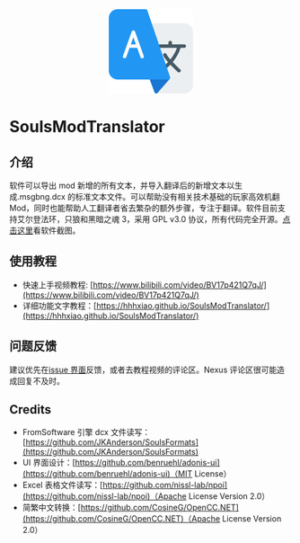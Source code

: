 <div align="center"> <img src="./images/logo.png" width = 150 /> </div>

# SoulsModTranslator

## 介绍

软件可以导出 mod 新增的所有文本，并导入翻译后的新增文本以生成.msgbng.dcx 的标准文本文件。可以帮助没有相关技术基础的玩家高效机翻 Mod，同时也能帮助人工翻译者省去繁杂的额外步骤，专注于翻译。软件目前支持艾尔登法环，只狼和黑暗之魂 3，采用 GPL v3.0 协议，所有代码完全开源。[点击这里](./images/screenshoot_1.png)看软件截图。

## 使用教程

- 快速上手视频教程: [https://www.bilibili.com/video/BV17p421Q7qJ/](https://www.bilibili.com/video/BV17p421Q7qJ/)
- 详细功能文字教程：[https://hhhxiao.github.io/SoulsModTranslator/](https://hhhxiao.github.io/SoulsModTranslator/)

## 问题反馈

建议优先在[issue 界面](https://github.com/hhhxiao/SoulsModTranslator/issues)反馈，或者去教程视频的评论区。Nexus 评论区很可能造成回复不及时。

## Credits

- FromSoftware 引擎 dcx 文件读写：[https://github.com/JKAnderson/SoulsFormats](https://github.com/JKAnderson/SoulsFormats)
- UI 界面设计：[https://github.com/benruehl/adonis-ui](https://github.com/benruehl/adonis-ui)（MIT License）
- Excel 表格文件读写：[https://github.com/nissl-lab/npoi](https://github.com/nissl-lab/npoi)（Apache License Version 2.0）
- 简繁中文转换：[https://github.com/CosineG/OpenCC.NET](https://github.com/CosineG/OpenCC.NET)（Apache License Version 2.0）
